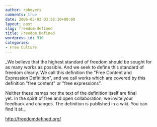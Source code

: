 ```yaml
---
author: robmyers
comments: true
date: 2006-05-02 03:58:10+00:00
layout: post
slug: freedom-defined
title: Freedom Defined
wordpress_id: 910
categories:
- Free Culture
---
```


_We believe that the highest standard of freedom should be sought for  
as many works as possible. And we seek to define this standard of  
freedom clearly. We call this definition the "Free Content and  
Expression Definition", and we call works which are covered by this  
definition "free content" or "free expressions".  
  
Neither these names nor the text of the definition itself are final  
yet. In the spirit of free and open collaboration, we invite your  
feedback and changes. The definition is published in a wiki. You can  
find it at:_  
  
[http://freedomdefined.org/  
](http://freedomdefined.org/)  


